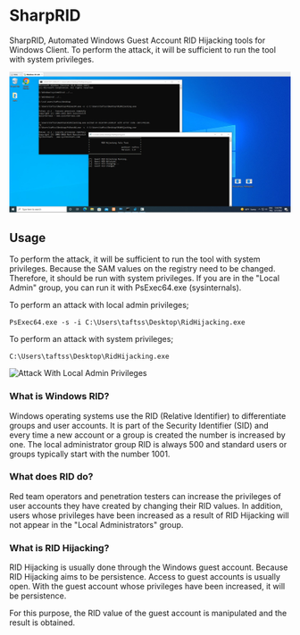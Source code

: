 # SharpRID
SharpRID, Automated Windows Guest Account RID Hijacking tools for Windows Client. To perform the attack, it will be sufficient to run the tool with system privileges.


![Attack With Local Admin Privileges](https://github.com/taftss/SharpRID/blob/master/Screenshot_40.png)


## Usage
To perform the attack, it will be sufficient to run the tool with system privileges. Because the SAM values on the registry need to be changed. Therefore, it should be run with system privileges. If you are in the "Local Admin" group, you can run it with PsExec64.exe (sysinternals).

To perform an attack with local admin privileges;

```
PsExec64.exe -s -i C:\Users\taftss\Desktop\RidHijacking.exe
```

To perform an attack with system privileges;

```
C:\Users\taftss\Desktop\RidHijacking.exe
```


![Attack With Local Admin Privileges](https://raw.githubusercontent.com/taftss/SharpRID/main/SharpRID%20PoC.gif?token=GHSAT0AAAAAABQ4OOACRPTUS4H3FDEMIYVMYT3SGLQ)


### What is Windows RID?

Windows operating systems use the RID (Relative Identifier) to differentiate groups and user accounts. It is part of the Security Identifier (SID) and every time a new account or a group is created the number is increased by one. The local administrator group RID is always 500 and standard users or groups typically start with the number 1001. 

### What does RID do?

Red team operators and penetration testers can increase the privileges of user accounts they have created by changing their RID values. In addition, users whose privileges have been increased as a result of RID Hijacking will not appear in the "Local Administrators" group.

### What is RID Hijacking?

RID Hijacking is usually done through the Windows guest account. Because RID Hijacking aims to be persistence. Access to guest accounts is usually open. With the guest account whose privileges have been increased, it will be persistence.

For this purpose, the RID value of the guest account is manipulated and the result is obtained.
